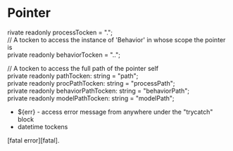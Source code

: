 # Pointer

rivate readonly processTocken = ".";  
// A tocken to access the instance of 'Behavior' in whose scope the  pointer is  
private readonly behaviorTocken = "..";  

// A tocken to access the full path of the pointer self  
private readonly pathTocken: string = "path";  
private readonly procPathTocken: string = "processPath";  
private readonly behaviorPathTocken: string = "behaviorPath";  
private readonly modelPathTocken: string = "modelPath";  

- ${err} - access error message from anywhere under the "trycatch" block
- datetime tockens

[fatal error][fatal].